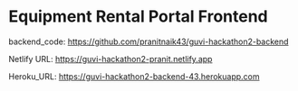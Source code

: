 # Equipment Rental Portal Frontend

backend_code: https://github.com/pranitnaik43/guvi-hackathon2-backend

Netlify URL: https://guvi-hackathon2-pranit.netlify.app

Heroku_URL: https://guvi-hackathon2-backend-43.herokuapp.com
